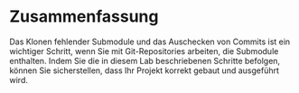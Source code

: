# Zusammenfassung

Das Klonen fehlender Submodule und das Auschecken von Commits ist ein wichtiger Schritt, wenn Sie mit Git-Repositories arbeiten, die Submodule enthalten. Indem Sie die in diesem Lab beschriebenen Schritte befolgen, können Sie sicherstellen, dass Ihr Projekt korrekt gebaut und ausgeführt wird.
